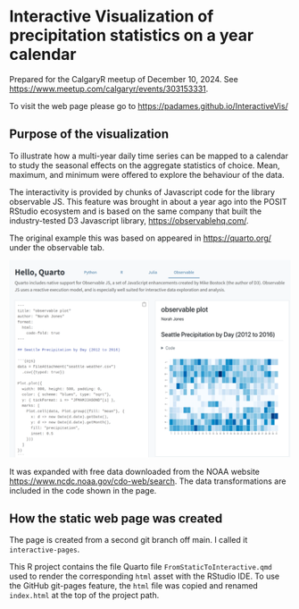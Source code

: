 # Interactive Visualization of precipitation statistics on a year calendar

Prepared for the CalgaryR meetup of December 10, 2024. See https://www.meetup.com/calgaryr/events/303153331.

To visit the web page please go to https://padames.github.io/InteractiveVis/

## Purpose of the visualization

To illustrate how a multi-year daily time series can be mapped to a calendar to study the seasonal effects on the aggregate statistics of choice.
Mean, maximum, and minimum were offered to explore the behaviour of the data.

The interactivity is provided by chunks of Javascript code for the library observable JS. This feature was brought in about a year ago into the POSIT RStudio ecosystem and is based on the same company that built the industry-tested D3 Javascript library, https://observablehq.com/.

The original example this was based on appeared in https://quarto.org/ under the observable tab.

![](Observable_example.png "Title")


It was expanded with free data downloaded from the NOAA website https://www.ncdc.noaa.gov/cdo-web/search. The data transformations are included in the code shown in the page.


## How the static web page was created

The page is created from a second git branch off main. I called it `interactive-pages`.

This R project contains the file Quarto file `FromStaticToInteractive.qmd` used to render the corresponding `html` asset with the RStudio IDE.
To use the GitHub git-pages feature, the `html` file was copied and renamed `index.html` at the top of the project path.
